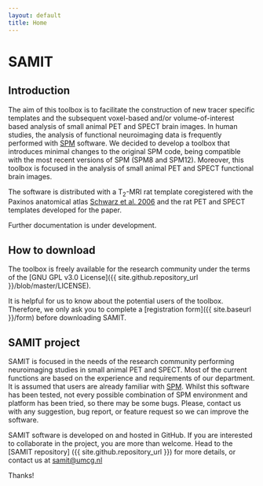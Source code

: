 ```yaml
---
layout: default
title: Home
---
```

# SAMIT

## Introduction

The aim of this toolbox is to facilitate the construction of new tracer specific templates and the subsequent voxel-based and/or volume-of-interest based analysis of small animal PET and SPECT brain images. In human studies, the analysis of functional neuroimaging data is frequently performed with [SPM](http://www.fil.ion.ucl.ac.uk/spm) software. We decided to develop a toolbox that introduces minimal changes to the original SPM code, being compatible with the most recent versions of SPM (SPM8 and SPM12). Moreover, this toolbox is focused in the analysis of small animal PET and SPECT functional brain images.

The software is distributed with a T<sub>2</sub>-MRI rat template coregistered with the Paxinos anatomical atlas [Schwarz et al. 2006](http://dx.doi.org/10.1016/j.neuroimage.2006.04.214) and the rat PET and SPECT templates developed for the paper.

Further documentation is under development.

## How to download

The toolbox is freely available for the research community under the terms of the [GNU GPL v3.0 License]({{ site.github.repository_url }}/blob/master/LICENSE).

It is helpful for us to know about the potential users of the toolbox. Therefore, we only ask you to complete a [registration form]({{ site.baseurl }}/form) before downloading SAMIT.

## SAMIT project

SAMIT is focused in the needs of the research community performing neuroimaging studies in small animal PET and SPECT. Most of the current functions are based on the experience and requirements of our department.
It is assumed that users are already familiar with [SPM](http://www.fil.ion.ucl.ac.uk/spm). Whilst this software has been tested, not every possible combination of SPM environment and platform has been tried, so there may be some bugs. Please, contact us with any suggestion, bug report, or feature request so we can improve the software.

SAMIT software is developed on and hosted in GitHub. If you are interested to collaborate in the project, you are more than welcome. Head to the [SAMIT repository] ({{ site.github.repository_url }}) for more details, or contact us at <samit@umcg.nl>

Thanks!
